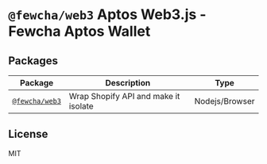 # `@fewcha/web3` Aptos Web3.js - Fewcha Aptos Wallet

## Packages

| Package                                                                               | Description                          | Type           |
|---------------------------------------------------------------------------------------|--------------------------------------|----------------|
| [`@fewcha/web3`](https://github.com/fewcha-wallet/aptos-web3/tree/main/packages/web3) | Wrap Shopify API and make it isolate | Nodejs/Browser |


## License

MIT
